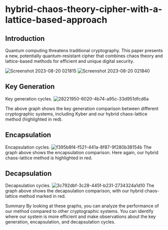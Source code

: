 # hybrid-chaos-theory-cipher-with-a-lattice-based-approach

## Introduction

Quantum computing threatens traditional cryptography. This paper presents a new, potentially quantum-resistant cipher that combines chaos theory and lattice-based methods for efficient and unique digital security.





![Screenshot 2023-08-20 021815](https://github.com/kylecoding1/hybrid-chaos-theory-cipher-with-a-lattice-based-approach/assets/128002901/01791111-c749-400d-a892-c79914997727)
![Screenshot 2023-08-20 021840](https://github.com/kylecoding1/hybrid-chaos-theory-cipher-with-a-lattice-based-approach/assets/128002901/7b127e64-42e4-49cd-bbba-b64628b98e32)




## Key Generation
Key generation cycles.
![28221950-6020-4b74-a95c-33d951dfcd6a](https://github.com/kylecoding1/hybrid-chaos-theory-cipher-with-a-lattice-based-approach/assets/128002901/b367ade8-a7d7-4ce7-9570-61a4c142cebd)

The above graph shows the key generation comparison between different cryptographic systems, including Kyber and our hybrid chaos-lattice method (highlighted in red).

## Encapsulation
Encapsulation cycles.
![f395b8f4-f521-441a-8f87-9f280b38154b](https://github.com/kylecoding1/hybrid-chaos-theory-cipher-with-a-lattice-based-approach/assets/128002901/21324149-6b3d-4035-98c0-237a067d2215)
The graph above shows the encapsulation comparison. Here again, our hybrid chaos-lattice method is highlighted in red.

## Decapsulation
Decapsulation cycles.
![3c792dbf-3c28-445f-b231-2734324a1d10](https://github.com/kylecoding1/hybrid-chaos-theory-cipher-with-a-lattice-based-approach/assets/128002901/8129c90d-acce-4386-a3ef-87ddbbbf79a4)
The graph above shows the decapsulation comparison, with our hybrid chaos-lattice method marked in red.

Summary
By looking at these graphs, you can analyze the performance of our method compared to other cryptographic systems. You can identify where our system is more efficient and make observations about the key generation, encapsulation, and decapsulation cycles.
